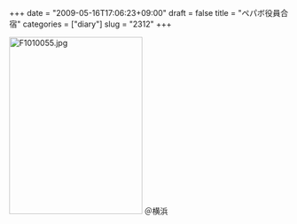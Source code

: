 +++
date = "2009-05-16T17:06:23+09:00"
draft = false
title = "ペパボ役員合宿"
categories = ["diary"]
slug = "2312"
+++

<img alt="F1010055.jpg" class="pict" height="320" src="http://ieiriblog.img.jugem.jp/20090516_553310.jpg" width="240" />
＠横浜
